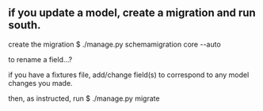## if you update a model, create a migration and run south. 

create the migration
$ ./manage.py schemamigration core --auto

to rename a field...?

if you have a fixtures file, add/change field(s) to correspond to any model
changes you made. 

then, as instructed, run
$ ./manage.py migrate <appname>


